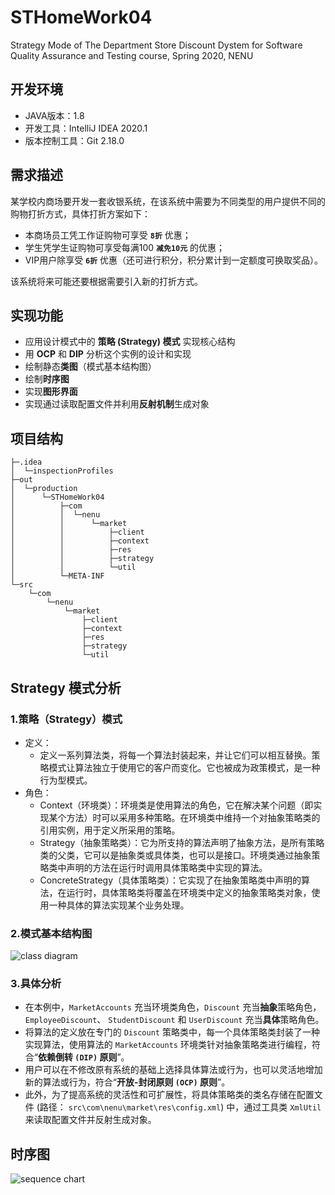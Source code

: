 # STHomeWork04
Strategy Mode of The Department Store Discount Dystem for Software Quality Assurance and Testing course, Spring 2020, NENU 

## 开发环境
- JAVA版本：1.8
- 开发工具：IntelliJ IDEA 2020.1
- 版本控制工具：Git 2.18.0

## 需求描述
某学校内商场要开发一套收银系统，在该系统中需要为不同类型的用户提供不同的购物打折方式，具体打折方案如下：

- 本商场员工凭工作证购物可享受 **`8折`** 优惠；
- 学生凭学生证购物可享受每满100 **`减免10元`** 的优惠；
- VIP用户除享受 **`6折`** 优惠（还可进行积分，积分累计到一定额度可换取奖品）。

该系统将来可能还要根据需要引入新的打折方式。

## 实现功能
- 应用设计模式中的 **策略 (Strategy) 模式** 实现核心结构
- 用 **OCP** 和 **DIP** 分析这个实例的设计和实现
- 绘制静态**类图**（模式基本结构图）
- 绘制**时序图**
- 实现**图形界面**
- 实现通过读取配置文件并利用**反射机制**生成对象

## 项目结构
```
├─.idea
│  └─inspectionProfiles
├─out
│  └─production
│      └─STHomeWork04
│          ├─com
│          │  └─nenu
│          │      └─market
│          │          ├─client
│          │          ├─context
│          │          ├─res
│          │          ├─strategy
│          │          └─util
│          └─META-INF
└─src
    └─com
        └─nenu
            └─market
                ├─client
                ├─context
                ├─res
                ├─strategy
                └─util
```

## Strategy 模式分析
### 1.策略（Strategy）模式
- 定义：
    - 定义一系列算法类，将每一个算法封装起来，并让它们可以相互替换。策略模式让算法独立于使用它的客户而变化。它也被成为政策模式，是一种行为型模式。
- 角色：
    - Context（环境类）：环境类是使用算法的角色，它在解决某个问题（即实现某个方法）时可以采用多种策略。在环境类中维持一个对抽象策略类的引用实例，用于定义所采用的策略。
    - Strategy（抽象策略类）：它为所支持的算法声明了抽象方法，是所有策略类的父类，它可以是抽象类或具体类，也可以是接口。环境类通过抽象策略类中声明的方法在运行时调用具体策略类中实现的算法。
    - ConcreteStrategy（具体策略类）：它实现了在抽象策略类中声明的算法，在运行时，具体策略类将覆盖在环境类中定义的抽象策略类对象，使用一种具体的算法实现某个业务处理。

### 2.模式基本结构图

![class diagram](https://cdn.jsdelivr.net/gh/leungll/ImgHosting/img/类图.png)

### 3.具体分析
- 在本例中，`MarketAccounts` 充当环境类角色，`Discount` 充当**抽象**策略角色， `EmployeeDiscount`、 `StudentDiscount` 和 `UserDiscount` 充当**具体**策略角色。
- 将算法的定义放在专门的 `Discount` 策略类中，每一个具体策略类封装了一种实现算法，使用算法的 `MarketAccounts` 环境类针对抽象策略类进行编程，符合“**依赖倒转 `(DIP)` 原则**”。
- 用户可以在不修改原有系统的基础上选择具体算法或行为，也可以灵活地增加新的算法或行为，符合“**开放-封闭原则 `(OCP)` 原则**”。
- 此外，为了提高系统的灵活性和可扩展性，将具体策略类的类名存储在配置文件 (路径： `src\com\nenu\market\res\config.xml`) 中，通过工具类 `XmlUtil` 来读取配置文件并反射生成对象。

## 时序图
![sequence chart](https://cdn.jsdelivr.net/gh/leungll/ImgHosting/img/时序图.png)
